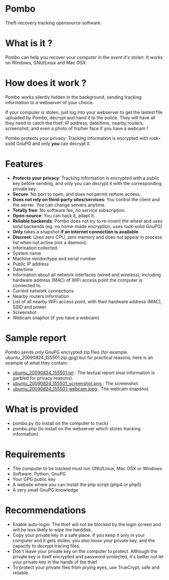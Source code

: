 Pombo
===

Theft-recovery tracking opensource software.

What is it ?
===

Pombo can help you recover your computer in the event it's stolen.
It works on Windows, GNU/Linux and Mac OSX.

How does it work ?
===

Pombo works silently hidden in the background, sending tracking information to a webserver of your choice.

If your computer is stolen, just log into your webserver to get the lastest file uploaded by Pombo, decrypt and hand it to the police. They will have all they need to catch the thief: IP address, date/time, nearby routers, screenshot, and even a photo of his/her face if you have a webcam !

Pombo protects your privacy: Tracking information is encrypted with rock-solid GnuPG and only __*you*__ can decrypt it.

Features
===

* __Protects your privacy__: Tracking information is encrypted with a public key before sending, and only you can decrypt it with the corresponding private key.
* __Secure__: No port to open, and does not permit remote access.
* __Does not rely on third-party sites/services__: You control the client and the server. You can change servers anytime.
* __Totally free__: No software fee, no service subscription.
* __Open-source__: You can hack it, adapt it.
* __Reliable backends__: Pombo does not try to re-invent the wheel and uses solid backends (eg. no home-made encryption, uses rock-solid GnuPG)
* __Only__ takes a snapshot __if an internet connection is available__.
* __Discreet__: Uses zero CPU, zero memory and does not appear in process list when not active (not a daemon).
* Information collected:
 * System name
 * Machine vendor/type and serial number
 * Public IP address
 * Date/time
 * Information about all network interfaces (wired and wireless), including hardware address (MAC) of WiFi access point the computer is connected to.
 * Current network connections
 * Nearby routers information
 * List of all nearby WiFi access point, with their hardware address (MAC), SSID and power.
 * Screenshot
 * Webcam snaphot (if you have a webcam)

Sample report
===

Pombo sends only GnuPG encrypted zip files (for example ubuntu_20090824_155501.zip.gpg) but for practical reasons, here is an example of what they contain:

* [ubuntu\_20090824\_155501.txt](http://www.sebsauvage.net/pombo/ubuntu\_20090824\_155501.txt) : The textual report (real information is garbled for privacy reasons).
* [ubuntu\_20090824\_155501\_screenshot.png](http://www.sebsauvage.net/pombo/ubuntu\_20090824\_155501\_screenshot.png) : The screenshot.
* [ubuntu\_20090824\_155501-webcam.jpeg](http://www.sebsauvage.net/pombo/ubuntu\_20090824\_155501\_webcam.jpeg) : The webcam snapshot.

What is provided
===

* pombo.py (to install on the computer to track)
* pombo.php (to install on the webserver which stores tracking information)

Requirements
===

* The computer to be tracked must run GNU/Linux, Mac OSX or Windows
* Software: Python, GnuPG
* Your GPG public key
* A website where you can install the php script (php4 or php5)
* A very small GnuPG knowledge

Recommendations
===

* Enable auto-login: The thief will not be blocked by the login screen and will be less likely to wipe the harddisk.
* Copy your private key in a safe place. If you keep it only in your computer and it gets stolen, you also loose your private key, and the capacity to decrypt tracing files.
* Don't leave your private key on the computer to protect. Although the private key is itself encrypted and password-protected, it's better not let your private key in the hands of the thief.
* To protect your private files from prying eyes, use TrueCrypt, safe and reliable.
